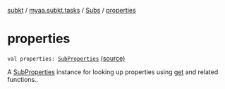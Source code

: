 [subkt](../../index.md) / [myaa.subkt.tasks](../index.md) / [Subs](index.md) / [properties](./properties.md)

# properties

`val properties: `[`SubProperties`](../-sub-properties/index.md) [(source)](https://github.com/Myaamori/SubKt/blob/0.1.13/src/main/kotlin/myaa/subkt/tasks/plugin.kt#L372)

A [SubProperties](../-sub-properties/index.md) instance for looking up properties using [get](get.md) and related functions..

